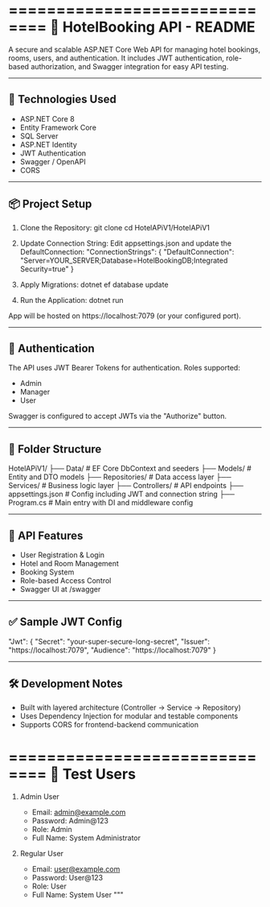 ==============================
🏨 HotelBooking API - README
==============================

A secure and scalable ASP.NET Core Web API for managing hotel bookings, rooms, users, and authentication. It includes JWT authentication, role-based authorization, and Swagger integration for easy API testing.

------------------------------
🔧 Technologies Used
------------------------------
- ASP.NET Core 8
- Entity Framework Core
- SQL Server
- ASP.NET Identity
- JWT Authentication
- Swagger / OpenAPI
- CORS

------------------------------
📦 Project Setup
------------------------------

1. Clone the Repository:
   git clone <your-repo-url>
   cd HotelAPiV1/HotelAPiV1

2. Update Connection String:
   Edit appsettings.json and update the DefaultConnection:
   "ConnectionStrings": {
     "DefaultConnection": "Server=YOUR_SERVER;Database=HotelBookingDB;Integrated Security=true"
   }

3. Apply Migrations:
   dotnet ef database update

4. Run the Application:
   dotnet run

App will be hosted on https://localhost:7079 (or your configured port).

------------------------------
🔐 Authentication
------------------------------
The API uses JWT Bearer Tokens for authentication. Roles supported:
- Admin
- Manager
- User

Swagger is configured to accept JWTs via the "Authorize" button.

------------------------------
📂 Folder Structure
------------------------------
HotelAPiV1/
├── Data/               # EF Core DbContext and seeders
├── Models/             # Entity and DTO models
├── Repositories/       # Data access layer
├── Services/           # Business logic layer
├── Controllers/        # API endpoints
├── appsettings.json    # Config including JWT and connection string
├── Program.cs          # Main entry with DI and middleware config

------------------------------
📄 API Features
------------------------------
- User Registration & Login
- Hotel and Room Management
- Booking System
- Role-based Access Control
- Swagger UI at /swagger

------------------------------
✅ Sample JWT Config
------------------------------
"Jwt": {
  "Secret": "your-super-secure-long-secret",
  "Issuer": "https://localhost:7079",
  "Audience": "https://localhost:7079"
}

------------------------------
🛠 Development Notes
------------------------------
- Built with layered architecture (Controller → Service → Repository)
- Uses Dependency Injection for modular and testable components
- Supports CORS for frontend-backend communication

==============================
👥 Test Users
==============================

1. Admin User
   - Email: admin@example.com
   - Password: Admin@123
   - Role: Admin
   - Full Name: System Administrator

2. Regular User
   - Email: user@example.com
   - Password: User@123
   - Role: User
   - Full Name: System User
"""

